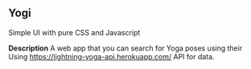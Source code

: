 <h2>Yogi</h2>


Simple UI with pure CSS and Javascript<br>

<strong>Description</strong>
A web app that you can search for Yoga poses using their
Using https://lightning-yoga-api.herokuapp.com/ API for data.

